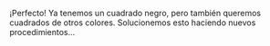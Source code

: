 ¡Perfecto! Ya tenemos un cuadrado negro, pero también queremos cuadrados de otros colores. Solucionemos esto haciendo nuevos procedimientos...
